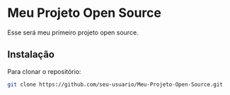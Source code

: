 # Meu Projeto Open Source

Esse será meu primeiro projeto open source.

## Instalação

Para clonar o repositório:

```bash
git clone https://github.com/seu-usuario/Meu-Projeto-Open-Source.git



